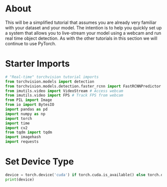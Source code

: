 # About

This will be a simplified tutorial that assumes you are already very familiar with your dataset and your model. The intention is to help you quickly set up a system that allows you to live-stream your model using a webcam and run real time object detection. As with the other tutorials in this section we will continue to use PyTorch.

# Starter Imports

```python
# "Real-time" torchvision tutorial imports
from torchvision.models import detection
from torchvision.models.detection.faster_rcnn import FastRCNNPredictor
from imutils.video import VideoStream # Access webcam
from imutils.video import FPS # Track FPS from webcam
from PIL import Image
from io import BytesIO
import pandas as pd
import numpy as np
import torch
import time
import cv2
from tqdm import tqdm
import imagehash
import requests
```

# Set Device Type

```python
device = torch.device('cuda') if torch.cuda.is_available() else torch.device('cpu')
print(device)
```